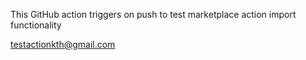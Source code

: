 This GitHub action triggers on push to test marketplace action import functionality

testactionkth@gmail.com
